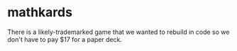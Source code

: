 # mathkards
There is a likely-trademarked game that we wanted to rebuild in code so we don't have to pay $17 for a paper deck.
